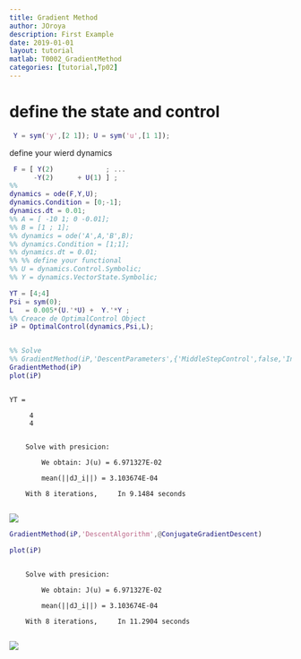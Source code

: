 ```yaml
---
title: Gradient Method 
author: JOroya
description: First Example
date: 2019-01-01
layout: tutorial
matlab: T0002_GradientMethod
categories: [tutorial,Tp02]
---
```

# define the state and control

```matlab
 Y = sym('y',[2 1]); U = sym('u',[1 1]);
```


define your wierd dynamics

```matlab
 F = [ Y(2)             ; ...
      -Y(2)      + U(1) ] ;
%%
dynamics = ode(F,Y,U);
dynamics.Condition = [0;-1];
dynamics.dt = 0.01;
%% A = [ -10 1; 0 -0.01];
%% B = [1 ; 1];
%% dynamics = ode('A',A,'B',B);
%% dynamics.Condition = [1;1];
%% dynamics.dt = 0.01;
%% %% define your functional
%% U = dynamics.Control.Symbolic;
%% Y = dynamics.VectorState.Symbolic;

YT = [4;4]
Psi = sym(0);
L   = 0.005*(U.'*U) +  Y.'*Y ;
%% Creace de OptimalControl Object
iP = OptimalControl(dynamics,Psi,L);


%% Solve
%% GradientMethod(iP,'DescentParameters',{'MiddleStepControl',false,'InitialLengthStep',1e-10},'Graphs',true,'tol',1e-10,'MaxIter',500)
GradientMethod(iP)
plot(iP)
```


```

YT =

     4
     4


    Solve with presicion: 

        We obtain: J(u) = 6.971327E-02

        mean(||dJ_i||) = 3.103674E-04

    With 8 iterations,     In 9.1484 seconds


```


![]({{site.url}}/{{site.baseurl}}/assets/imgs/Tp02/T0002/copiaRM_01.png)


```matlab
GradientMethod(iP,'DescentAlgorithm',@ConjugateGradientDescent)

plot(iP)
```


```

    Solve with presicion: 

        We obtain: J(u) = 6.971327E-02

        mean(||dJ_i||) = 3.103674E-04

    With 8 iterations,     In 11.2904 seconds


```


![]({{site.url}}/{{site.baseurl}}/assets/imgs/Tp02/T0002/copiaRM_02.png)

